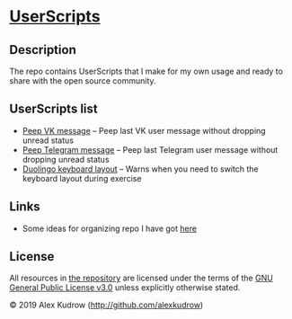 # [UserScripts](https://github.com/alexkudrow/UserScripts)

## Description

The repo contains UserScripts that I make for my own usage and ready to share with the open source community.

## UserScripts list

- [Peep VK message](https://github.com/alexkudrow/UserScripts/tree/master/userscripts/peep_vk_message) – Peep last VK user message without dropping unread status
- [Peep Telegram message](https://github.com/alexkudrow/UserScripts/tree/master/userscripts/peep_telegram_message) – Peep last Telegram user message without dropping unread status
- [Duolingo keyboard layout](https://github.com/alexkudrow/UserScripts/tree/master/userscripts/duolingo_keyboard_layout) – Warns when you need to switch the keyboard layout during exercise

## Links

- Some ideas for organizing repo I have got [here](https://github.com/jerone/UserScripts)

## License

All resources in [the repository](https://github.com/alexkudrow/UserScripts) are licensed under the terms of the [GNU General Public License v3.0](https://github.com/alexkudrow/UserScripts/blob/master/LICENSE.txt) unless explicitly otherwise stated.

© 2019 Alex Kudrow (http://github.com/alexkudrow)
